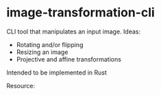 # image-transformation-cli
CLI tool that manipulates an input image. Ideas:
- Rotating and/or flipping
- Resizing an image
- Projective and affine transformations

Intended to be implemented in Rust

Resource:
